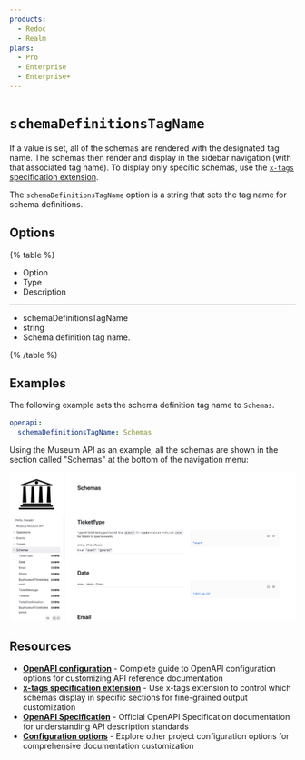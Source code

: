 ```yaml
---
products:
  - Redoc
  - Realm
plans:
  - Pro
  - Enterprise
  - Enterprise+
---
```

# `schemaDefinitionsTagName`

If a value is set, all of the schemas are rendered with the designated tag name.
The schemas then render and display in the sidebar navigation (with that associated tag name).
To display only specific schemas, use the [`x-tags` specification extension](https://redocly.com/docs/api-reference-docs/specification-extensions/x-tags/).

The `schemaDefinitionsTagName` option is a string that sets the tag name for schema definitions.

## Options

{% table %}

- Option
- Type
- Description

---

- schemaDefinitionsTagName
- string
- Schema definition tag name.

{% /table %}

## Examples

The following example sets the schema definition tag name to `Schemas`.

```yaml {% title="redocly.yaml" %}
openapi:
  schemaDefinitionsTagName: Schemas
```

Using the Museum API as an example, all the schemas are shown in the section called "Schemas" at the bottom of the navigation menu:

![schemaDefinitionsTagName](../images/schema-definitions-tag-name.png)

## Resources

- **[OpenAPI configuration](./index.md)** - Complete guide to OpenAPI configuration options for customizing API reference documentation
- **[x-tags specification extension](../../content/api-docs/openapi-extensions/x-tags.md)** - Use x-tags extension to control which schemas display in specific sections for fine-grained output customization
- **[OpenAPI Specification](https://spec.openapis.org/oas/latest.html)** - Official OpenAPI Specification documentation for understanding API description standards
- **[Configuration options](../index.md)** - Explore other project configuration options for comprehensive documentation customization
